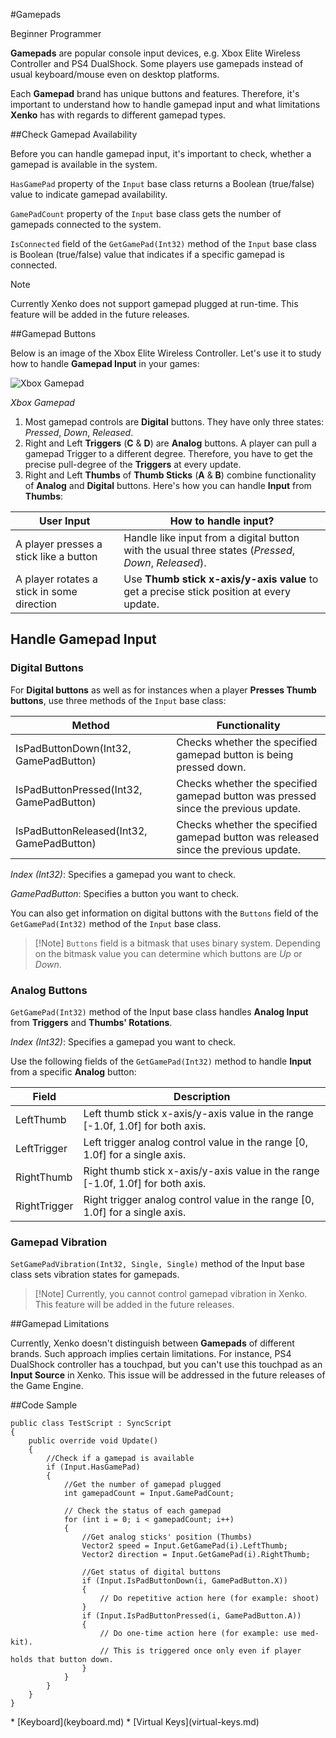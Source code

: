 #Gamepads

<span class="label label-doc-level">Beginner</span>
<span class="label label-doc-audience">Programmer</span>

**Gamepads** are popular console input devices, e.g. Xbox Elite Wireless Controller and PS4 DualShock.
Some players use gamepads instead of usual keyboard/mouse even on desktop platforms.

Each **Gamepad** brand has unique buttons and features. Therefore, it's important to understand how to handle gamepad input and what limitations **Xenko** has with regards to different gamepad types.

##Check Gamepad Availability

Before you can handle gamepad input, it's important to check, whether a gamepad is available in the system.

```HasGamePad``` property of the ```Input``` base class returns a Boolean (true/false) value to indicate gamepad availability.

```GamePadCount``` property of the ```Input``` base class gets the number of gamepads connected to the system.

```IsConnected``` field of the ```GetGamePad(Int32)``` method of the ```Input``` base class is Boolean (true/false) value that indicates if a specific gamepad is connected.

> [!Note] 
> Currently Xenko does not support gamepad plugged at run-time. This feature will be added in the future releases.

##Gamepad Buttons

Below is an image of the Xbox Elite Wireless Controller. Let's use it to study how to handle **Gamepad Input** in your games:

![Xbox Gamepad](media/input-gamepad-standard-gamepad.png)

_Xbox Gamepad_

1. Most gamepad controls are **Digital** buttons. They have only three states: _Pressed_, _Down_, _Released_.
2. Right and Left **Triggers** (**C** & **D**) are **Analog** buttons. A player can pull a gamepad Trigger to a different degree. Therefore, you have to get the precise pull-degree of the **Triggers** at every update.
3. Right and Left **Thumbs** of **Thumb Sticks** (**A** & **B**) combine functionality of **Analog** and **Digital** buttons. Here's how you can handle **Input** from **Thumbs**:

|User Input | How to handle input?|
|----|----|
|A player presses a stick like a button | Handle like input from a digital button with the usual three states (_Pressed_, _Down_, _Released_). |
|A player rotates a stick in some direction | Use **Thumb stick x-axis/y-axis value** to get a precise stick position at every update. |

## Handle Gamepad Input

### Digital Buttons

For **Digital buttons** as well as for instances when a player **Presses Thumb buttons**, use three methods of the ``Input`` base class:

| Method | Functionality |
|----|----|
| IsPadButtonDown(Int32, GamePadButton) | Checks whether the specified gamepad button is being pressed down. |
| IsPadButtonPressed(Int32, GamePadButton) | Checks whether the specified gamepad button was pressed since the previous update. |
| IsPadButtonReleased(Int32, GamePadButton) | Checks whether the specified gamepad button was released since the previous update. |

_Index (Int32)_: Specifies a gamepad you want to check.

_GamePadButton_: Specifies a button you want to check.

You can also get information on digital buttons with the ``Buttons`` field of the ```GetGamePad(Int32)``` method of the ```Input``` base class.

> [!Note] ``Buttons`` field is a bitmask that uses binary system.
> Depending on the bitmask value you can determine which buttons are _Up_ or _Down_.

### Analog Buttons

``GetGamePad(Int32)`` method of the Input base class handles **Analog Input** from **Triggers** and **Thumbs' Rotations**.

_Index (Int32)_: Specifies a gamepad you want to check.

Use the following fields of the ```GetGamePad(Int32)``` method to handle **Input** from a specific **Analog** button:

| Field | Description |
|----|----|
| LeftThumb | Left thumb stick x-axis/y-axis value in the range [-1.0f, 1.0f] for both axis. |
| LeftTrigger | Left trigger analog control value in the range [0, 1.0f] for a single axis. |
| RightThumb | Right thumb stick x-axis/y-axis value in the range [-1.0f, 1.0f] for both axis. |
| RightTrigger | Right trigger analog control value in the range [0, 1.0f] for a single axis. |

### Gamepad Vibration
```SetGamePadVibration(Int32, Single, Single)``` method of the Input base class sets vibration states for gamepads.

> [!Note] Currently, you cannot control gamepad vibration in Xenko.
> This feature will be added in the future releases.

##Gamepad Limitations

Currently, Xenko doesn't distinguish between **Gamepads** of different brands. Such approach implies certain limitations.
For instance, PS4 DualShock controller has a touchpad, but you can't use this touchpad as an **Input Source** in Xenko.
This issue will be addressed in the future releases of the Game Engine.

##Code Sample

```
public class TestScript : SyncScript
{
	public override void Update()
	{   
		//Check if a gamepad is available
		if (Input.HasGamePad)
		{
			//Get the number of gamepad plugged
			int gamepadCount = Input.GamePadCount;
			
			// Check the status of each gamepad
			for (int i = 0; i < gamepadCount; i++)
			{
				//Get analog sticks' position (Thumbs)
				Vector2 speed = Input.GetGamePad(i).LeftThumb;
				Vector2 direction = Input.GetGamePad(i).RightThumb;

				//Get status of digital buttons
				if (Input.IsPadButtonDown(i, GamePadButton.X))
				{
					// Do repetitive action here (for example: shoot)
				}
				if (Input.IsPadButtonPressed(i, GamePadButton.A))
				{
					// Do one-time action here (for example: use med-kit). 
					// This is triggered once only even if player holds that button down.
				}
			}
		}
	}
}
```

<div class="doc-relatedtopics">
* [Keyboard](keyboard.md)
* [Virtual Keys](virtual-keys.md)
</div>
